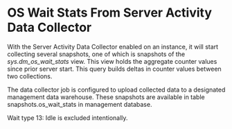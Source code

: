 # OS Wait Stats From Server Activity Data Collector

With the Server Activity Data Collector enabled on an instance, it will start collecting several snapshots, one of which is snapshots of the *sys.dm_os_wait_stats* view. This view holds the aggregate counter values since prior server start. This query builds deltas in counter values between two collections.

The data collector job is configured to upload collected data to a designated management data warehouse. These snapshots are available in table snapshots.os_wait_stats in management database.

Wait type 13: Idle is excluded intentionally.
